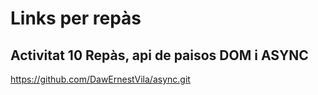 # Links per repàs

## Activitat 10 Repàs, api de paisos DOM i ASYNC
https://github.com/DawErnestVila/async.git

